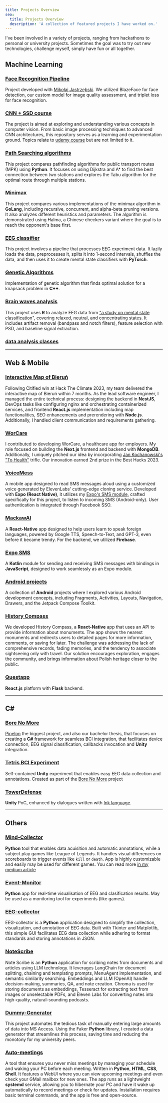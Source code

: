 ```yaml
---
title: Projects Overview
seo:
  title: Projects Overview
  description: 'A collection of featured projects I have worked on.'
---
```


I've been involved in a variety of projects, ranging from hackathons to personal or university projects. Sometimes the
goal was to try out new technologies,
challenge myself, simply have fun or all together.

## Machine Learning

### [Face Recognition Pipeline](https://github.com/Jakub-Ner/FaceRecognitionPipeline/blob/master/README.md)
Project developed with [Mikołaj Jastrzębski](https://www.linkedin.com/in/miko%C5%82aj-jastrz%C4%99bski/). We utilized BlazeFace for face detection, our custom model for image quality assessment, and triplet loss for face recognition.

### [CNN + SSD course](https://github.com/Jakub-Ner/CNNs-research)
The project is aimed at exploring and understanding various concepts in computer vision. From basic image processing techniques to advanced CNN architectures, 
this repository serves as a learning and experimentation ground. Topics relate to [udemy course](https://www.udemy.com/certificate/UC-cf6c990f-316e-43c6-924c-43b1f3de5bc3/) but are not limited to it.

### [Path Searching algorithms](https://github.com/Jakub-Ner/Sztuczna-inteligencja/tree/main/ZAD1%20Rozwi%C4%85zywanie%20problem%C3%B3w%20przez%20przeszukiwanie)

This project compares pathfinding algorithms for public transport routes (MPK) using **Python**. It focuses on using
Dijkstra and A* to
find the best connection between two stations and explores the Tabu algorithm for the optimal route through multiple
stations.

### [Minimax](https://github.com/Jakub-Ner/Sztuczna-inteligencja/tree/main/ZAD2%20MinMax)

This project compares various implementations of the minimax algorithm in **GoLang**, including recursive, concurrent,
and
alpha-beta pruning versions. It also analyzes different heuristics and parameters. The algorithm is demonstrated using
Halma, a Chinese checkers variant where the goal is to reach the opponent's base first.

### [EEG classifier](https://github.com/PipelonDevs/Classifier-Builder)

This project involves a pipeline that processes EEG experiment data. It lazily loads the data, preprocesses it, splits it
into 1-second intervals, shuffles the data, and then uses it to create mental state classifiers with **PyTorch**.

### [Genetic Algorithms](https://github.com/Jakub-Ner/GeneticAlgorithms)

Implementation of genetic algorithm that finds optimal solution for a knapsack problem in **C++**.

### [Brain waves analysis](https://github.com/Jakub-Ner/EEG-Feature-Analysis)

This project uses **R** to analyze EEG data
from ["a study on mental state classification"](https://ieeexplore.ieee.org/document/8710576), covering relaxed,
neutral, and
concentrating states. It includes artifact removal (bandpass and notch filters), feature selection with PSD, and
baseline signal extraction.

### [data analysis classes](https://github.com/Jakub-Ner/data-analysis-classes)

----------------------------------------------

## Web & Mobile

### [Interactive Map of Bieruń](/Jakub-Ner/citified/interactive-bierun-map)

Following Citified win at Hack The Climate 2023, my team delivered the interactive map of Bieruń within 7 months. As the
lead
software engineer, I managed the entire technical process: designing the backend in **NestJS**, DevOps tasks like
configuring nginx
and orchestrating containerized services, and frontend **React.js** implementation including map functionalities, SEO
enhancements and prerendering with **Node.js**.
Additionally, I handled client communication and requirements gathering.

### [WorCare](/Jakub-Ner/citified/hackathons/#worcare--best-hacks-2023-2nd-prize)

I contributed to developing WorCare, a healthcare app for employers. My role focused on building the **Next.js**
frontend
and backend with **MongoDB**. Additionally, I uniquely pitched our idea by
incorporating [Jan Kochanowski's "To Health"](https://www.babelmatrix.org/works/pl/Kochanowski,_Jan/Na_zdrowie/en/5245-To_Health)
trifle. Our innovation earned 2nd prize in the Best Hacks 2023.

### [VoiceMess](https://github.com/Jakub-Ner/VoiceMess)

A mobile app designed to read SMS messages aloud using a customized voice generated by ElevenLabs' cutting-edge cloning
service. Developed with **Expo (React Native)**, it utilizes my [Expo's SMS module](#expo-sms), crafted specifically for
this project, to
listen to incoming SMS (Android-only). User authentication is integrated through Facebook SSO.

### [MackawAI](https://github.com/orgs/Macaw-AI/repositories)

A **React-Native** app designed to help users learn to speak foreign languages, powered by Google TTS,
Speech-to-Text, and GPT-3, even before it became trendy. For the backend, we utilized **Firebase**.

### [Expo SMS](https://github.com/Jakub-Ner/expo-sms-module)

A **Kotlin** module for sending and receiving SMS messages with bindings in **JavaScript**, designed to work seamlessly as an
Expo module.

### [Android projects](https://github.com/Jakub-Ner/android-projects)

A collection of **Android** projects where I explored various Android development concepts, including Fragments, Activities,
Layouts, Navigation, Drawers, and the Jetpack Compose Toolkit.

### [History Compass](https://worcare.my.canva.site/kompas-historii)

We developed History Compass, a **React-Native** app that uses an API to provide information about monuments. The app shows
the nearest monuments and redirects users to detailed pages for more information, comments, or saving for later. The
challenge was addressing the lack of comprehensive records, fading memories, and the tendency to associate sightseeing
only with travel. Our solution encourages exploration, engages the community, and brings information about Polish
heritage
closer to the public.

### [Questapp](/Jakub-Ner/pipelon/hackathons/#questappka--hackyeah-2023-finalist)

**React.js** platform with **Flask** backend.

------------------------------------------------

## C#

### [Bore No More](/Jakub-Ner/pipelon/bore-no-more)

[Pipelon](/Jakub-Ner/pipelon) the biggest project, and also our bachelor thesis, that focuses on creating a **C#** framework for seamless BCI
integration, that facilitates device connection, EEG signal classification, callbacks invocation and **Unity** integration.

### [Tetris BCI Experiment](https://github.com/PipelonDevs/tetris-bore-no-more)
Self-contained **Unity** experiment that enables easy EEG data collection and annotations. Created as part of the [Bore No More](/Jakub-Ner/pipelon/bore-no-more) project

### [TowerDefense](https://github.com/PipelonDevs/TowerDefence)
**Unity** PoC, enhanced by dialogues written with [Ink language](https://www.inklestudios.com/ink/).


------------------------------------------------

## Others

### [Mind-Collector](https://github.com/Jakub-Ner/Real-Life-EEG-Collection/tree/master/Mind-Collector)
**Python** tool that enables data acuisition and automatic annotations, while a subject play games like League of Legends. It handles visual differences on scoreboards to trigger events like `kill` or `death`. App is highly customizable and easily may be used for different games. You can read more [in my medium article](https://medium.com/@kubaner1/capturing-the-brain-waves-f3dd2c9d7de5?sk=61ac5a750f0c75c3b684821a03d8a44b)

### [Event-Monitor](https://github.com/Jakub-Ner/Real-Life-EEG-Collection/tree/master/Event-Monitor)
**Python** app for real-time visualisation of EEG and clasification results. May be used as a monitoring tool for experiments (like games).

### [EEG-collector](https://github.com/PipelonDevs/EEG-Collector)

EEG-collector is a **Python** application designed to simplify the collection, visualization, and annotation of EEG
data. Built with Tkinter and Matplotlib, this simple GUI facilitates EEG data collection while adhering to format
standards and storing annotations in JSON.

### [NoteScribe](/Jakub-Ner/pipelon/hackathons/#notescribe--hack4wroclawtech-2023-3rd-place)

Note Scribe is an **Python** application for scribing notes from documents and articles using LLM technology. It
leverages
LangChain for document splitting, chaining and templating prompts, MenuAgent implementation, and semantic similarity
searching. Embeddings and LLM (OpenAI) handle decision-making, summaries, QA, and note creation. Chroma is used for
storing documents as embeddings, Tesseract for extracting text from images or unselectable PDFs, and Eleven Labs for
converting notes into high-quality, natural-sounding podcasts.

### [Dummy-Generator](https://github.com/Jakub-Ner/Dummy-Generator)

This project automates the tedious task of manually entering large amounts of data into MS Access. Using the Faker
**Python** library, I created a data generator that streamlines this process, saving time and reducing the monotony for
my
university peers.

### [Auto-meetings](https://github.com/Jakub-Ner/Auto-meetings)

A tool that ensures you never miss meetings by managing your schedule and waking your PC before each meeting. Written in
**Python**, **HTML**, **CSS**, **Shell**. It features a WebUI where you can view upcoming meetings and even check your
GMail mailbox for new ones. The app runs as a lightweight **systemd** service, allowing you to hibernate your PC and
have it wake up automatically to record meetings or check for updates. Installation requires basic terminal commands,
and the app is
free and open-source.

